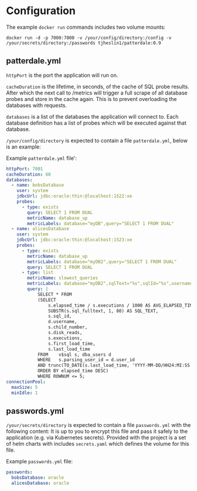 # Configuration

The example `docker run` commands includes two volume mounts:

`docker run -d -p 7000:7000 -v /your/config/directory:/config -v /your/secrets/directory:/passwords tjheslin1/patterdale:0.9`

## patterdale.yml

`httpPort` is the port the application will run on.

`cacheDuration` is the lifetime, in seconds, of the cache of SQL probe results.
After which the next call to /metrics will trigger a full scrape of all database probes and store in the cache again. This is to prevent overloading the databases with requests.

`databases` is a list of the databases the application will connect to.
Each database definition has a list of probes which will be executed against that database.

`/your/config/directory` is expected to contain a file `patterdale.yml`, below is an example:

Example `patterdale.yml` file':
```yml
httpPort: 7001
cacheDuration: 60
databases:
  - name: bobsDatabase
    user: system
    jdbcUrl: jdbc:oracle:thin:@localhost:1522:xe
    probes:
      - type: exists
        query: SELECT 1 FROM DUAL
        metricName: database_up
        metricLabels: database="myDB",query="SELECT 1 FROM DUAL"
  - name: alicesDatabase
    user: system
    jdbcUrl: jdbc:oracle:thin:@localhost:1523:xe
    probes:
      - type: exists
        metricName: database_up
        metricLabels: database="myDB2",query="SELECT 1 FROM DUAL"
        query: SELECT 1 FROM DUAL
      - type: list
        metricName: slowest_queries
        metricLabels: database="myDB2",sqlText="%s",sqlId="%s",username="%s",childNumber="%s",diskReads="%s",executions="%s",firstLoadTime="%s",lastLoadTime="%s"
        query: |
            SELECT * FROM
            (SELECT
                s.elapsed_time / s.executions / 1000 AS AVG_ELAPSED_TIME_IN_MILLIS,
                SUBSTR(s.sql_fulltext, 1, 80) AS SQL_TEXT,
                s.sql_id,
                d.username,
                s.child_number,
                s.disk_reads,
                s.executions,
                s.first_load_time,
                s.last_load_time
            FROM    v$sql s, dba_users d
            WHERE   s.parsing_user_id = d.user_id
            AND trunc(TO_DATE(s.last_load_time, 'YYYY-MM-DD/HH24:MI:SS')) >= trunc(SYSDATE - 1)
            ORDER BY elapsed_time DESC)
            WHERE ROWNUM <= 5;
connectionPool:
  maxSize: 5
  minIdle: 1
```

## passwords.yml

`/your/secrets/directory` is expected to contain a file `passwords.yml` with the following content:
It is up to you to encrypt this file and pass it safely to the application (e.g. via Kubernetes secrets).
Provided with the project is a set of helm charts with includes `secrets.yaml` which defines the volume for this file.

Example `passwords.yml` file:
```yml
passwords:
  bobsDatabase: oracle
  alicesDatabase: oracle
```